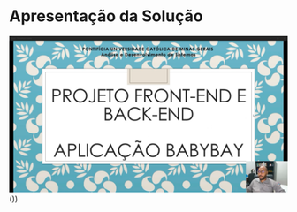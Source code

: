 # Apresentação da Solução
![thumbnail](https://github.com/ICEI-PUC-Minas-PMV-ADS/pmv-ads-2022-1-e2-proj-int-t2-babybay/blob/24e4a8b60aabbba945290ec3db6def505a63be5c/image-readme/Video-humbnail.png)(<a href="https://www.youtube.com/watch?v=OZXhwpcdUhk" target="_blank"></a>))

